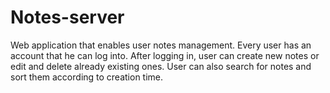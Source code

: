 # Notes-server

Web application that enables user notes management. Every user has an account that he can log into. After logging in, user can create new notes or edit and delete already existing ones. User can also search for notes and sort them according to creation time.
